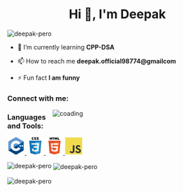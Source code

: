 <h1 align="center">Hi 👋, I'm Deepak</h1>
<p align="left"> <img src="https://komarev.com/ghpvc/?username=deepak-pero&label=Profile%20views&color=0e75b6&style=flat" alt="deepak-pero" /> </p>

- 🌱 I’m currently learning **CPP-DSA**

- 📫 How to reach me **deepak.official98774@gmailcom**

- ⚡ Fun fact **I am funny**

<h3 align="left">Connect with me:</h3>
<img align="right" alt="coading" width="400px" src="https://granroyalleigarape.com.br/wp-content/uploads/2021/05/programmer.gif">
<p align="left">
</p>

<h3 align="left">Languages and Tools:</h3>
<p align="left"> <a href="https://www.w3schools.com/cpp/" target="_blank" rel="noreferrer"> <img src="https://raw.githubusercontent.com/devicons/devicon/master/icons/cplusplus/cplusplus-original.svg" alt="cplusplus" width="40" height="40"/> </a> <a href="https://www.w3schools.com/css/" target="_blank" rel="noreferrer"> <img src="https://raw.githubusercontent.com/devicons/devicon/master/icons/css3/css3-original-wordmark.svg" alt="css3" width="40" height="40"/> </a> <a href="https://www.w3.org/html/" target="_blank" rel="noreferrer"> <img src="https://raw.githubusercontent.com/devicons/devicon/master/icons/html5/html5-original-wordmark.svg" alt="html5" width="40" height="40"/> </a> <a href="https://developer.mozilla.org/en-US/docs/Web/JavaScript" target="_blank" rel="noreferrer"> <img src="https://raw.githubusercontent.com/devicons/devicon/master/icons/javascript/javascript-original.svg" alt="javascript" width="40" height="40"/> </a> </p>

<p><img align="left" src="https://github-readme-stats.vercel.app/api/top-langs?username=deepak-pero&show_icons=true&locale=en&layout=compact" alt="deepak-pero" /></p>

<p>&nbsp;<img align="center" src="https://github-readme-stats.vercel.app/api?username=deepak-pero&show_icons=true&locale=en" alt="deepak-pero" /></p>

<p><img align="center" src="https://github-readme-streak-stats.herokuapp.com/?user=deepak-pero&" alt="deepak-pero" /></p>
